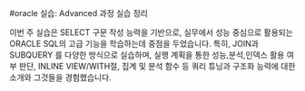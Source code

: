 #oracle 실습: Advanced 과정 실습 정리

이번 주 실습은 SELECT 구문 작성 능력을 기반으로, 실무에서 성능 중심으로 활용되는 ORACLE SQL의 고급 기능을 학습하는데 중점을 두었습니다.
특히, JOIN과 SUBQUERY 를 다양한 방식으로 실습하며, 실행 계획을 통한 성능,분석,인덱스 활용 여부 판단, INLINE VIEW/WITH절, 집계 및 분석
함수 등 쿼리 튜닝과 구조화 능력에 대한 소개와 그것들을 경험했습니다.

##

